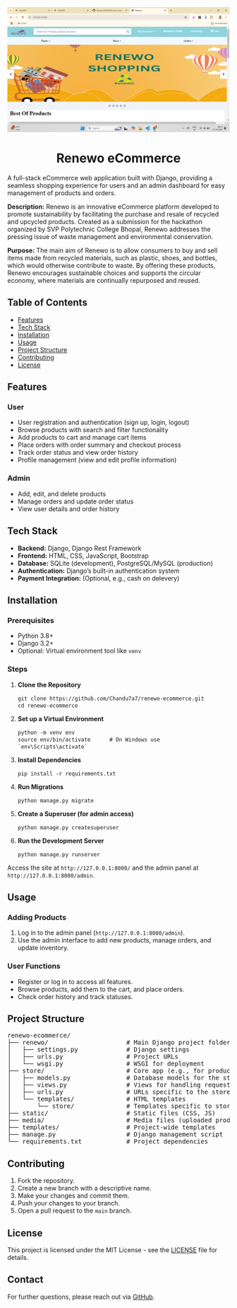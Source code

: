 ![logo](https://github.com/Chandu7a7/Renewo/blob/main/Screenshot%20(114).png)
<h1 align="center">Renewo eCommerce</h1>
<p >A full-stack eCommerce web application built with Django, providing a seamless shopping experience for users and an admin dashboard for easy management of products and orders.</p>

<p > <b>Description:</b> Renewo is an innovative eCommerce platform developed to promote sustainability by facilitating the purchase and resale of recycled and upcycled products. Created as a submission for the hackathon organized by SVP Polytechnic College Bhopal, Renewo addresses the pressing issue of waste management and environmental conservation.</p>

<p > <b>Purpose:</b>  The main aim of Renewo is to allow consumers to buy and sell items made from recycled materials, such as plastic, shoes, and bottles, which would otherwise contribute to waste. By offering these products, Renewo encourages sustainable choices and supports the circular economy, where materials are continually repurposed and reused.
</p>

<h2>Table of Contents</h2>
<ul>
    <li><a href="#features">Features</a></li>
    <li><a href="#tech-stack">Tech Stack</a></li>
    <li><a href="#installation">Installation</a></li>
    <li><a href="#usage">Usage</a></li>
    <li><a href="#project-structure">Project Structure</a></li>
    <li><a href="#contributing">Contributing</a></li>
    <li><a href="#license">License</a></li>
</ul>

<h2 id="features">Features</h2>
<h3>User</h3>
<ul>
    <li>User registration and authentication (sign up, login, logout)</li>
    <li>Browse products with search and filter functionality</li>
    <li>Add products to cart and manage cart items</li>
    <li>Place orders with order summary and checkout process</li>
    <li>Track order status and view order history</li>
    <li>Profile management (view and edit profile information)</li>
</ul>

<h3>Admin</h3>
<ul>
    <li>Add, edit, and delete products</li>
    <li>Manage orders and update order status</li>
    <li>View user details and order history</li>
</ul>

<h2 id="tech-stack">Tech Stack</h2>
<ul>
    <li><strong>Backend:</strong> Django, Django Rest Framework</li>
    <li><strong>Frontend:</strong> HTML, CSS, JavaScript, Bootstrap</li>
    <li><strong>Database:</strong> SQLite (development), PostgreSQL/MySQL (production)</li>
    <li><strong>Authentication:</strong> Django’s built-in authentication system</li>
    <li><strong>Payment Integration:</strong> (Optional, e.g., cash on delevery)</li>
</ul>

<h2 id="installation">Installation</h2>

<h3>Prerequisites</h3>
<ul>
    <li>Python 3.8+</li>
    <li>Django 3.2+</li>
    <li>Optional: Virtual environment tool like <code>venv</code></li>
</ul>

<h3>Steps</h3>
<ol>
    <li><strong>Clone the Repository</strong>
        <pre><code>git clone https://github.com/Chandu7a7/renewo-ecommerce.git
cd renewo-ecommerce</code></pre>
    </li>
    <li><strong>Set up a Virtual Environment</strong>
        <pre><code>python -m venv env
source env/bin/activate      # On Windows use `env\Scripts\activate`</code></pre>
    </li>
    <li><strong>Install Dependencies</strong>
        <pre><code>pip install -r requirements.txt</code></pre>
    </li>
    <li><strong>Run Migrations</strong>
        <pre><code>python manage.py migrate</code></pre>
    </li>
    <li><strong>Create a Superuser (for admin access)</strong>
        <pre><code>python manage.py createsuperuser</code></pre>
    </li>
    <li><strong>Run the Development Server</strong>
        <pre><code>python manage.py runserver</code></pre>
    </li>
</ol>

<p>Access the site at <code>http://127.0.0.1:8000/</code> and the admin panel at <code>http://127.0.0.1:8000/admin</code>.</p>

<h2 id="usage">Usage</h2>
<h3>Adding Products</h3>
<ol>
    <li>Log in to the admin panel (<code>http://127.0.0.1:8000/admin</code>).</li>
    <li>Use the admin interface to add new products, manage orders, and update inventory.</li>
</ol>

<h3>User Functions</h3>
<ul>
    <li>Register or log in to access all features.</li>
    <li>Browse products, add them to the cart, and place orders.</li>
    <li>Check order history and track statuses.</li>
</ul>

<h2 id="project-structure">Project Structure</h2>
<pre>
renewo-ecommerce/
├── renewo/                     # Main Django project folder
│   ├── settings.py             # Django settings
│   ├── urls.py                 # Project URLs
│   └── wsgi.py                 # WSGI for deployment
├── store/                      # Core app (e.g., for products, cart, orders)
│   ├── models.py               # Database models for the store
│   ├── views.py                # Views for handling requests
│   ├── urls.py                 # URLs specific to the store app
│   └── templates/              # HTML templates
│       └── store/              # Templates specific to store app
├── static/                     # Static files (CSS, JS)
├── media/                      # Media files (uploaded product images)
├── templates/                  # Project-wide templates
├── manage.py                   # Django management script
└── requirements.txt            # Project dependencies
</pre>

<h2 id="contributing">Contributing</h2>
<ol>
    <li>Fork the repository.</li>
    <li>Create a new branch with a descriptive name.</li>
    <li>Make your changes and commit them.</li>
    <li>Push your changes to your branch.</li>
    <li>Open a pull request to the <code>main</code> branch.</li>
</ol>

<h2 id="license">License</h2>
<p>This project is licensed under the MIT License - see the <a href="LICENSE">LICENSE</a> file for details.</p>

<h2>Contact</h2>
<p>For further questions, please reach out via <a href="https://github.com/Chandu7a7">GitHub</a>.</p>
